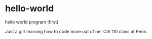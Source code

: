 # hello-world
hello world program (first)

Just a girl learning how to code more out of her CIS 110 class at Penn. 
